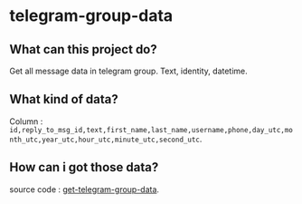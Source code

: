 # telegram-group-data

## What can this project do?
Get all message data in telegram group. Text, identity, datetime.

## What kind of data?
Column : `id,reply_to_msg_id,text,first_name,last_name,username,phone,day_utc,month_utc,year_utc,hour_utc,minute_utc,second_utc`.

## How can i got those data?
source code : [get-telegram-group-data](https://github.com/Hidayathamir/get-telegram-group-data).

